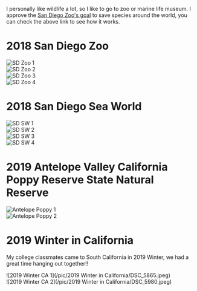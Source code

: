 I personally like wildlife a lot, so I like to go to zoo or marine life museum. I approve the [San Diego Zoo's goal](https://zoo.sandiegozoo.org/our-mission) to save species around the world, you can check the above link to see how it works.


# 2018 San Diego Zoo

![SD Zoo 1](/pic/SD_Zoo/IMG_0048.png)  
![SD Zoo 2](/pic/SD_Zoo/IMG_0056.png)  
![SD Zoo 3](/pic/SD_Zoo/IMG_0060.png)  
![SD Zoo 4](/pic/SD_Zoo/IMG_0084.png)  


# 2018 San Diego Sea World

![SD SW 1](/pic/SD_SeaWorld/IMG_0425.png)  
![SD SW 2](/pic/SD_SeaWorld/IMG_0434.png)  
![SD SW 3](/pic/SD_SeaWorld/IMG_0440.png)  
![SD SW 4](/pic/SD_SeaWorld/IMG_0460.png)  


# 2019 Antelope Valley California Poppy Reserve State Natural Reserve

![Antelope Poppy 1](/pic/Antelope/IMG_1343.png)  
![Antelope Poppy 2](/pic/Antelope/IMG_1355.png)  


# 2019 Winter in California
My college classmates came to South California in 2019 Winter, we had a great time hanging out together!!

![2019 Winter CA 1](/pic/2019 Winter in California/DSC_5865.jpeg)  
![2019 Winter CA 2](/pic/2019 Winter in California/DSC_5980.jpeg)  



